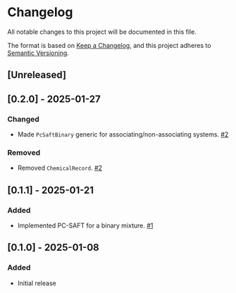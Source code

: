 # Changelog
All notable changes to this project will be documented in this file.

The format is based on [Keep a Changelog](https://keepachangelog.com/en/1.0.0/),
and this project adheres to [Semantic Versioning](https://semver.org/spec/v2.0.0.html).

## [Unreleased]

## [0.2.0] - 2025-01-27
### Changed
- Made `PcSaftBinary` generic for associating/non-associating systems. [#2](https://github.com/feos-org/feos-ad/pull/2)

### Removed
- Removed `ChemicalRecord`. [#2](https://github.com/feos-org/feos-ad/pull/2)

## [0.1.1] - 2025-01-21
### Added
- Implemented PC-SAFT for a binary mixture. [#1](https://github.com/feos-org/feos-ad/pull/1)

## [0.1.0] - 2025-01-08
### Added
- Initial release
